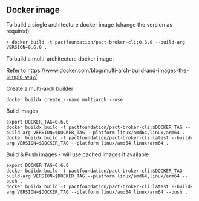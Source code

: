 ## Docker image

To build a single architecture docker image (change the version as required):

```shell
> docker build -t pactfoundation/pact-broker-cli:0.6.0 --build-arg VERSION=0.6.0 .
```

To build a multi-architecture docker image:

Refer to https://www.docker.com/blog/multi-arch-build-and-images-the-simple-way/

Create a multi-arch builder

```shell
docker buildx create --name multiarch --use
```

Build images

```shell
export DOCKER_TAG=0.6.0
docker buildx build -t pactfoundation/pact-broker-cli:$DOCKER_TAG --build-arg VERSION=$DOCKER_TAG --platform linux/amd64,linux/arm64 .
docker buildx build -t pactfoundation/pact-broker-cli:latest --build-arg VERSION=$DOCKER_TAG --platform linux/amd64,linux/arm64 .
```

Build & Push images - will use cached images if available

```shell
export DOCKER_TAG=0.6.0
docker buildx build -t pactfoundation/pact-broker-cli:$DOCKER_TAG --build-arg VERSION=$DOCKER_TAG --platform linux/amd64,linux/arm64 --push .
docker buildx build -t pactfoundation/pact-broker-cli:latest --build-arg VERSION=$DOCKER_TAG --platform linux/amd64,linux/arm64 --push .
```
